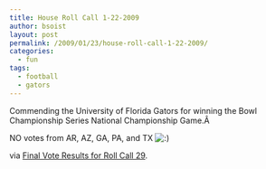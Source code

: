 ```yaml
---
title: House Roll Call 1-22-2009
author: bsoist
layout: post
permalink: /2009/01/23/house-roll-call-1-22-2009/
categories:
  - fun
tags:
  - football
  - gators
---
```

Commending the University of Florida Gators for winning the Bowl Championship Series National Championship Game.Â 

NO votes from AR, AZ, GA, PA, and TX <img src='http://archive.whsjr.soistmann.com/oped/wp-includes/images/smilies/icon_smile.gif' alt=':)' class='wp-smiley' /> 

via [Final Vote Results for Roll Call 29][1].

 [1]: http://clerk.house.gov/evs/2009/roll029.xml
